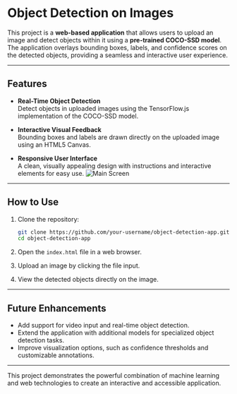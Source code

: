 
# Object Detection on Images

This project is a **web-based application** that allows users to upload an image and detect objects within it using a **pre-trained COCO-SSD model**. The application overlays bounding boxes, labels, and confidence scores on the detected objects, providing a seamless and interactive user experience.

---

## Features

- **Real-Time Object Detection**  
  Detect objects in uploaded images using the TensorFlow.js implementation of the COCO-SSD model.
  
- **Interactive Visual Feedback**  
  Bounding boxes and labels are drawn directly on the uploaded image using an HTML5 Canvas.

- **Responsive User Interface**  
  A clean, visually appealing design with instructions and interactive elements for easy use.
  ![Main Screen](resources/menu.png)

---

## How to Use

1. Clone the repository:
   ```bash
   git clone https://github.com/your-username/object-detection-app.git
   cd object-detection-app
   ```
2. Open the `index.html` file in a web browser.

3. Upload an image by clicking the file input.

4. View the detected objects directly on the image.

---

## Future Enhancements

- Add support for video input and real-time object detection.
- Extend the application with additional models for specialized object detection tasks.
- Improve visualization options, such as confidence thresholds and customizable annotations.

---

This project demonstrates the powerful combination of machine learning and web technologies to create an interactive and accessible application.
